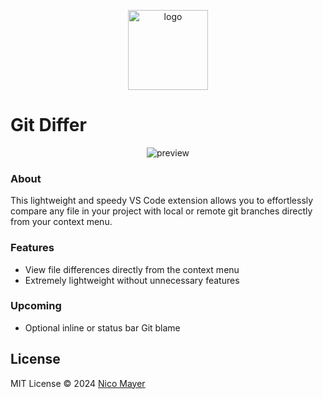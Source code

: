 <p align="center">
<img src="https://raw.githubusercontent.com/Nico-Mayer/git-differ/main/public/logo.png" alt="logo" heigh="128" width="128" />
<h1>Git Differ</h1>
</p>

<p align='center'>
  <img src="https://raw.githubusercontent.com/Nico-Mayer/git-differ/main/public/showcase.gif" alt='preview'>
</p>

### About

This lightweight and speedy VS Code extension allows you to effortlessly compare any file in your project with local or remote git branches directly from your context menu.

### Features

- View file differences directly from the context menu
- Extremely lightweight without unnecessary features

### Upcoming

- Optional inline or status bar Git blame

## License

MIT License © 2024 [Nico Mayer](https://github.com/nico-mayer)
